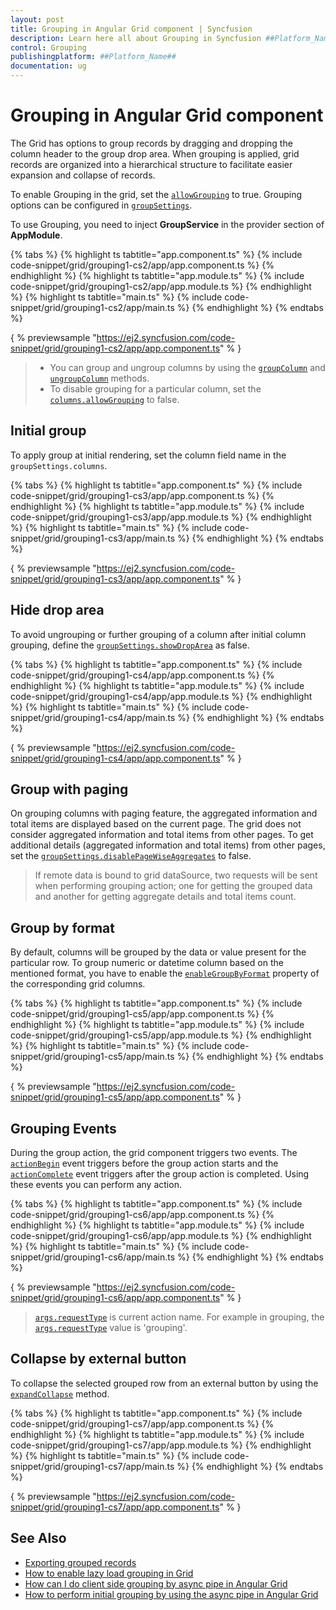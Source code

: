 ```yaml
---
layout: post
title: Grouping in Angular Grid component | Syncfusion
description: Learn here all about Grouping in Syncfusion ##Platform_Name## Grid component of Syncfusion Essential JS 2 and more.
control: Grouping 
publishingplatform: ##Platform_Name##
documentation: ug
---
```


# Grouping in Angular Grid component

The Grid has options to group records by dragging and dropping the column header to the group drop area. When grouping is applied,
grid records are organized into a hierarchical structure to facilitate easier expansion and collapse of records.

To enable Grouping in the grid, set the [`allowGrouping`](../../api/grid/#allowgrouping) to true.
Grouping options can be configured in [`groupSettings`](../../api/grid/groupSettings).

To use Grouping, you need to inject **GroupService** in the provider section of **AppModule**.

{% tabs %}
{% highlight ts tabtitle="app.component.ts" %}
{% include code-snippet/grid/grouping1-cs2/app/app.component.ts %}
{% endhighlight %}
{% highlight ts tabtitle="app.module.ts" %}
{% include code-snippet/grid/grouping1-cs2/app/app.module.ts %}
{% endhighlight %}
{% highlight ts tabtitle="main.ts" %}
{% include code-snippet/grid/grouping1-cs2/app/main.ts %}
{% endhighlight %}
{% endtabs %}
  
{ % previewsample "https://ej2.syncfusion.com/code-snippet/grid/grouping1-cs2/app/app.component.ts" % }

> * You can group and ungroup columns by using the [`groupColumn`](../../api/grid/group/#groupcolumn) and
[`ungroupColumn`](../../api/grid/group/#ungroupcolumn) methods.
> * To disable grouping for a particular column, set the
[`columns.allowGrouping`](../../api/grid/column/#allowgrouping) to false.

## Initial group

To apply group at initial rendering, set the column field name in the `groupSettings.columns`.

{% tabs %}
{% highlight ts tabtitle="app.component.ts" %}
{% include code-snippet/grid/grouping1-cs3/app/app.component.ts %}
{% endhighlight %}
{% highlight ts tabtitle="app.module.ts" %}
{% include code-snippet/grid/grouping1-cs3/app/app.module.ts %}
{% endhighlight %}
{% highlight ts tabtitle="main.ts" %}
{% include code-snippet/grid/grouping1-cs3/app/main.ts %}
{% endhighlight %}
{% endtabs %}
  
{ % previewsample "https://ej2.syncfusion.com/code-snippet/grid/grouping1-cs3/app/app.component.ts" % }

## Hide drop area

To avoid ungrouping or further grouping of a column after initial column
grouping, define the [`groupSettings.showDropArea`](../../api/grid/groupSettings#showdroparea) as false.

{% tabs %}
{% highlight ts tabtitle="app.component.ts" %}
{% include code-snippet/grid/grouping1-cs4/app/app.component.ts %}
{% endhighlight %}
{% highlight ts tabtitle="app.module.ts" %}
{% include code-snippet/grid/grouping1-cs4/app/app.module.ts %}
{% endhighlight %}
{% highlight ts tabtitle="main.ts" %}
{% include code-snippet/grid/grouping1-cs4/app/main.ts %}
{% endhighlight %}
{% endtabs %}
  
{ % previewsample "https://ej2.syncfusion.com/code-snippet/grid/grouping1-cs4/app/app.component.ts" % }

## Group with paging

On grouping columns with paging feature, the aggregated information and total items are displayed based on the current page.
The grid does not consider aggregated information and total items from other pages.
To get additional details (aggregated information and total items) from other pages,
set the [`groupSettings.disablePageWiseAggregates`](../../api/grid/groupSettings#disablePageWiseAggregates) to false.

> If remote data is bound to grid dataSource, two requests will be sent when performing grouping action;
one for getting the grouped data and another for getting aggregate details and total items count.

## Group by format

By default, columns will be grouped by the data or value present for the particular row. To group numeric
or datetime column based on the mentioned format, you have to enable the
[`enableGroupByFormat`](../../api/grid/column/#enablegroupbyformat) property of the corresponding
grid columns.

{% tabs %}
{% highlight ts tabtitle="app.component.ts" %}
{% include code-snippet/grid/grouping1-cs5/app/app.component.ts %}
{% endhighlight %}
{% highlight ts tabtitle="app.module.ts" %}
{% include code-snippet/grid/grouping1-cs5/app/app.module.ts %}
{% endhighlight %}
{% highlight ts tabtitle="main.ts" %}
{% include code-snippet/grid/grouping1-cs5/app/main.ts %}
{% endhighlight %}
{% endtabs %}
  
{ % previewsample "https://ej2.syncfusion.com/code-snippet/grid/grouping1-cs5/app/app.component.ts" % }

## Grouping Events

During the group action, the grid component triggers two events. The
[`actionBegin`](../../api/grid/#actionbegin) event
triggers before the group action starts and the
[`actionComplete`](../../api/grid/#actioncomplete)
event triggers after the group action is completed. Using these events you can perform any action.

{% tabs %}
{% highlight ts tabtitle="app.component.ts" %}
{% include code-snippet/grid/grouping1-cs6/app/app.component.ts %}
{% endhighlight %}
{% highlight ts tabtitle="app.module.ts" %}
{% include code-snippet/grid/grouping1-cs6/app/app.module.ts %}
{% endhighlight %}
{% highlight ts tabtitle="main.ts" %}
{% include code-snippet/grid/grouping1-cs6/app/main.ts %}
{% endhighlight %}
{% endtabs %}
  
{ % previewsample "https://ej2.syncfusion.com/code-snippet/grid/grouping1-cs6/app/app.component.ts" % }

> [`args.requestType`](../../api/grid/sortEventArgs/#requesttype) is current action name.
For example in grouping, the [`args.requestType`](../../api/grid/sortEventArgs/#requesttype) value is 'grouping'.

## Collapse by external button

To collapse the selected grouped row from an external button by using the [`expandCollapse`](../../api/grid/group/#expandcollapserows) method.

{% tabs %}
{% highlight ts tabtitle="app.component.ts" %}
{% include code-snippet/grid/grouping1-cs7/app/app.component.ts %}
{% endhighlight %}
{% highlight ts tabtitle="app.module.ts" %}
{% include code-snippet/grid/grouping1-cs7/app/app.module.ts %}
{% endhighlight %}
{% highlight ts tabtitle="main.ts" %}
{% include code-snippet/grid/grouping1-cs7/app/main.ts %}
{% endhighlight %}
{% endtabs %}
  
{ % previewsample "https://ej2.syncfusion.com/code-snippet/grid/grouping1-cs7/app/app.component.ts" % }

## See Also

* [Exporting grouped records](../excel-exporting/#exporting-grouped-records)
* [How to enable lazy load grouping in Grid](https://www.syncfusion.com/blogs/post/how-to-enable-lazy-load-grouping-in-syncfusion-angular-data-grid.aspx)
* [How can I do client side grouping by async pipe in Angular Grid](https://www.syncfusion.com/forums/148079/how-can-i-do-client-side-grouping-by-async-pipe-in-angular-grid)
* [How to perform initial grouping by using the async pipe in Angular Grid](https://www.syncfusion.com/forums/160032/how-to-perform-initial-grouping-by-using-the-async-pipe-in-angular-grid)